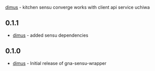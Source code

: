 [dimus][1] - kitchen sensu converge works with client api service uchiwa

0.1.1
-----
- [dimus][1] - added sensu dependencies

0.1.0
-----
- [dimus][1] - Initial release of gna-sensu-wrapper

[1]: https://github.com/dimus
